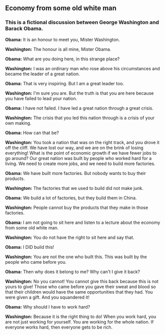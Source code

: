 ## Economy from some old white man
### This is a fictional discussion between George Washington and Barack Obama.
**Obama:** It is an honour to meet you, Mister Washington.

**Washington:** The honour is all mine, Mister Obama. 

**Obama:** What are you doing here, in this strange place? 

**Washington:** I was an ordinary man who rose above his circumstances and became the leader of a great nation. 

**Obama:** That is very inspiring. But I am a great leader too. 

**Washington:** I'm sure you are. But the truth is that you are here because you have failed to lead your nation. 

**Obama:** I have not failed. I have led a great nation through a great crisis. 

**Washington:** The crisis that you led this nation through is a crisis of your own making.

**Obama:** How can that be?

**Washington:** You took a nation that was on the right track, and you drove it off the cliff. We have lost our way, and we are on the brink of losing everything! What is the point of economic growth if we have fewer jobs to go around? Our great nation was built by people who worked hard for a living. We need to create more jobs, and we need to build more factories.

**Obama:** We have built more factories. But nobody wants to buy their products.

**Washington:** The factories that we used to build did not make junk.

**Obama:** We build a lot of factories, but they build them in China. 

**Washington:** People cannot buy the products that they make in those factories.

**Obama:** I am not going to sit here and listen to a lecture about the economy from some old white man. 

**Washington:** You do not have the right to sit here and say that. 

**Obama:** I DID build this! 

**Washington:** You are not the one who built this. This was built by the people who came before you. 

**Obama:** Then why does it belong to me? Why can't I give it back? 

**Washington:** No you cannot! You cannot give this back because this is not yours to give! Those who came before you gave their sweat and blood so that their children would have the same opportunities that they had. You were given a gift. And you squandered it!

**Obama:** Why should I have to work hard?

**Washington:** Because it is the right thing to do! When you work hard, you are not just working for yourself. You are working for the whole nation. If everyone works hard, then everyone gets to be rich.
